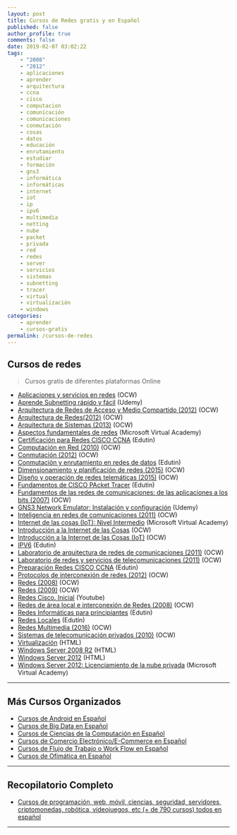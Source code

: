 ```yaml
---
layout: post
title: Cursos de Redes gratis y en Español
published: false
author_profile: true
comments: false
date: 2019-02-07 03:02:22
tags:
    - "2008"
    - "2012"
    - aplicaciones
    - aprender
    - arquitectura
    - ccna
    - cisco
    - computacion
    - comunicación
    - comunicaciones
    - conmutación
    - cosas
    - datos
    - educación
    - enrutamiento
    - estudiar
    - formación
    - gns3
    - informática
    - informáticas
    - internet
    - iot
    - ip
    - ipv6
    - multimedia
    - netting
    - nube
    - packet
    - privada
    - red
    - redes
    - server
    - servicios
    - sistemas
    - subnetting
    - tracer
    - virtual
    - virtualización
    - windows
categories:
    - aprender
    - cursos-gratis
permalink: /cursos-de-redes
---
```

## Cursos de redes

> Cursos gratis de diferentes plataformas Online

  * [Aplicaciones y servicios en redes][1] (OCW)
  * [Aprende Subnetting rápido y fácil][2] (Udemy)
  * [Arquitectura de Redes de Acceso y Medio Compartido (2012)][3] (OCW)
  * [Arquitectura de Redes(2012)][4] (OCW)
  * [Arquitectura de Sistemas (2013)][5] (OCW)
  * [Aspectos fundamentales de redes][6] (Microsoft Virtual Academy)
  * [Certificación para Redes CISCO CCNA][7] (Edutin)
  * [Computación en Red (2010)][8] (OCW)
  * [Conmutación (2012)][9] (OCW)
  * [Conmutación y enrutamiento en redes de datos][10] (Edutin)
  * [Dimensionamiento y planificación de redes (2015)][11] (OCW)
  * [Diseño y operación de redes telemáticas (2015)][12] (OCW)
  * [Fundamentos de CISCO PAcket Tracer][13] (Edutin)
  * [Fundamentos de las redes de comunicaciones: de las aplicaciones a los bits (2007)][14] (OCW)
  * [GNS3 Network Emulator: Instalación y configuración][15] (Udemy)
  * [Inteligencia en redes de comunicaciones (2011)][16] (OCW)
  * [Internet de las cosas (IoT): Nivel Intermedio][17] (Microsoft Virtual Academy)
  * [Introducción a la Internet de las Cosas][18] (OCW)
  * [Introducción a la Internet de las Cosas (IoT)][19] (OCW)
  * [IPV6][20] (Edutin)
  * [Laboratorio de arquitectura de redes de comunicaciones (2011)][21] (OCW)
  * [Laboratorio de redes y servicios de telecomunicaciones (2011)][22] (OCW)
  * [Preparación Redes CISCO CCNA][23] (Edutin)
  * [Protocolos de interconexión de redes (2012)][24] (OCW)
  * [Redes (2008)][25] (OCW)
  * [Redes (2009)][26] (OCW)
  * [Redes Cisco. Inicial][27] (Youtube)
  * [Redes de área local e interconexión de Redes (2008)][28] (OCW)
  * [Redes Informáticas para principiantes][29] (Edutin)
  * [Redes Locales][30] (Edutin)
  * [Redes Multimedia (2016)][31] (OCW)
  * [Sistemas de telecomunicación privados (2010)][32] (OCW)
  * [Virtualización][33] (HTML)
  * [Windows Server 2008 R2][34] (HTML)
  * [Windows Server 2012][35] (HTML)
  * [Windows Server 2012: Licenciamiento de la nube privada][36] (Microsoft Virtual Academy)

* * *

## Más Cursos Organizados

  * [Cursos de Android en Español][37]
  * [Cursos de Big Data en Español][38]
  * [Cursos de Ciencias de la Computación en Español][39]
  * [Cursos de Comercio Electrónico/E-Commerce en Español][40]
  * [Cursos de Flujo de Trabajo o Work Flow en Español][41]
  * [Cursos de Ofimática en Español][42]

* * *

## Recopilatorio Completo

  * [Cursos de programación, web, móvil, ciencias, seguridad, servidores, criptomonedas, robótica, videojuegos, etc (+ de 790 cursos) todos en español][43]

* * *

 [1]: https://ocw.unican.es/course/view.php?id=32
 [2]: https://www.udemy.com/aprende-subnetting
 [3]: http://ocw.uc3m.es/ingenieria-telematica/arquitectura-de-redes-de-acceso-y-medio-compartido
 [4]: http://ocw.um.es/ingenierias/arquitectura-de-redes
 [5]: http://ocw.uc3m.es/ingenieria-telematica/arquitectura-de-sistemas-2013
 [6]: https://mva.microsoft.com/es-es/training-courses/aspectos-fundamentales-de-redes-8249
 [7]: https://edutin.com/curso-de-Redes-Cisco-CCNA-466
 [8]: http://ocw.uc3m.es/ingenieria-telematica/computacion-en-red
 [9]: http://ocw.bib.upct.es/course/view.php?id=129
 [10]: https://edutin.com/curso-de-conmutacion-y-enrutamiento-en-redes-de-datos-3844
 [11]: https://ocw.unican.es/course/view.php?id=19
 [12]: https://ocw.unican.es/course/view.php?id=22
 [13]: https://edutin.com/curso-de-Packet-Tracer-571
 [14]: http://ocw.uc3m.es/ingenieria-telematica/fundamentos-de-las-redes-de-comunicaciones-de-las-aplicaciones-a-los-bits
 [15]: https://www.udemy.com/gns3-network-emulator-instalacion-y-configuracion
 [16]: http://ocw.uc3m.es/ingenieria-telematica/inteligencia-en-redes-de-comunicaciones
 [17]: https://mva.microsoft.com/es-es/training-courses/internet-de-las-cosas-iot-nivel-intermedio-17803
 [18]: http://ocw.upm.es/arquitectura-y-tecnologia-de-computadores/ingenieria-telematica/introduccion-a-la-internet-de-las-cosas
 [19]: https://mva.microsoft.com/es-es/training-courses/introduccin-a-internet-de-las-cosas-iot-16907
 [20]: https://edutin.com/curso-de-ipv6-3548
 [21]: http://ocw.bib.upct.es/course/view.php?id=100
 [22]: http://ocw.bib.upct.es/course/view.php?id=5
 [23]: https://edutin.com/curso-de-Redes-CISCO-CCNA-717
 [24]: https://ocw.unican.es/course/view.php?id=159
 [25]: http://www.upv.es/pls/oalu/sic_asi.ficha_asig_ocw?p_rama=T&p_idioma=c&p_vista=MSE&p_asi=5662&p_caca=2008
 [26]: https://ocw.ua.es/es/ingenieria-y-arquitectura/redes-2009.html
 [27]: http://artecdigital.com.ar/curso-de-redes-cisco-online-gratis
 [28]: http://www.upv.es/pls/oalu/sic_asi.ficha_asig_ocw?p_rama=T&p_idioma=c&p_vista=MSE&p_asi=6071&p_caca=2008
 [29]: https://edutin.com/curso-de-Redes-138
 [30]: https://edutin.com/curso-de-Redes-locales-572
 [31]: http://ocw.uc3m.es/ingenieria-telematica/redes-multimedia
 [32]: http://www.upv.es/pls/oalu/sic_asi.ficha_asig_ocw?p_rama=T&p_idioma=c&p_vista=MSE&p_asi=6511&p_caca=2010
 [33]: http://nksistemas.com/curso-de-virtualizacion-online-y-gratuito-indice
 [34]: http://nksistemas.com/curso-windows-server-2008-r2
 [35]: http://nksistemas.com/category/infraestructura/windows-2012
 [36]: https://mva.microsoft.com/es-es/training-courses/windows-server-2012-licenciamiento-de-la-nube-privada-11643
 [37]: https://mundoframework.com/cursos-android/
 [38]: https://mundoframework.com/cursos-big-data/
 [39]: https://mundoframework.com/cursos-ciencias-computacion/
 [40]: https://mundoframework.com/cursos-de-comercio-electronico/
 [41]: https://mundoframework.com/cursos-de-flujo-de-trabajo-o-work-flow/
 [42]: https://mundoframework.com/cursos-de-ofimatica/
 [43]: https://mundoframework.com/cursos-de-programacion-web-movil-ciencias-seguridad-servidores-criptomonedas/